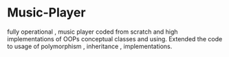 # Music-Player
fully operational , music player coded from scratch and high implementations of OOPs conceptual classes and using. Extended the code to usage of polymorphism , inheritance , implementations. 
